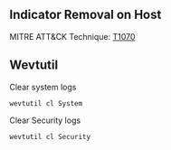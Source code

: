 ## Indicator Removal on Host

MITRE ATT&CK Technique: [T1070](https://attack.mitre.org/wiki/Technique/T1070)

## Wevtutil

Clear system logs

    wevtutil cl System

Clear Security logs

    wevtutil cl Security
